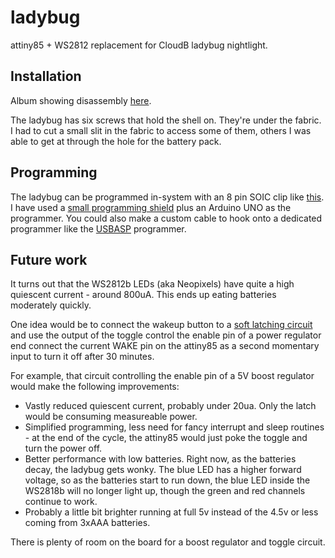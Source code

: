 # ladybug
attiny85 + WS2812 replacement for CloudB ladybug nightlight.

## Installation
Album showing disassembly [here](http://imgur.com/a/Ccf88).

The ladybug has six screws that hold the shell on.  They're
under the fabric.  I had to cut a small slit in the fabric to
access some of them, others I was able to get at through
the hole for the battery pack.

## Programming

The ladybug can be programmed in-system with an 8 pin SOIC clip
like [this](http://www.amazon.com/dp/B015W4PKR6).  I have used
a [small programming shield](http://www.electrodragon.com/product/attiny-1385-programming-shield/)
plus an Arduino UNO as the programmer.   You could also make
a custom cable to hook onto a dedicated programmer like the
[USBASP](http://www.electrodragon.com/product/8051-avr-mcu-programmer-usbasp/)
programmer.

## Future work

It turns out that the WS2812b LEDs (aka Neopixels) have quite a high
quiescent current - around 800uA.  This ends up eating batteries
moderately quickly.

One idea would be to connect the wakeup button to a
[soft latching circuit](http://electronics.stackexchange.com/questions/4060/make-a-momentary-switch-control-a-toggle)
and use the output of the toggle control the enable pin of a power
regulator end connect the current WAKE pin on the attiny85 as a
second momentary input to turn it off after 30 minutes.

For example, that circuit controlling the enable pin of a 5V boost
regulator would make the following improvements:

* Vastly reduced quiescent current, probably under 20ua.  Only the
  latch would be consuming measureable power.
* Simplified programming, less need for fancy interrupt and sleep
  routines - at the end of the cycle, the attiny85 would just
  poke the toggle and turn the power off.
* Better performance with low batteries.  Right now, as the batteries
  decay, the ladybug gets wonky.  The blue LED has a higher forward
  voltage, so as the batteries start to run down, the blue LED inside
  the WS2818b will no longer light up, though the green and red channels
  continue to work.
* Probably a little bit brighter running at full 5v instead of the 4.5v
  or less coming from 3xAAA batteries.

There is plenty of room on the board for a boost regulator and toggle circuit.

